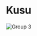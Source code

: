 # Kusu

![Group 3](https://user-images.githubusercontent.com/103019083/201271226-1853f18d-b711-4c16-aa9c-33af16e0d719.png)
